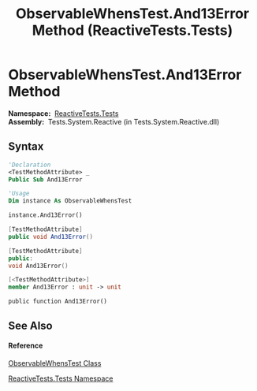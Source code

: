 ﻿---
title: ObservableWhensTest.And13Error Method  (ReactiveTests.Tests)
TOCTitle: And13Error Method
ms:assetid: M:ReactiveTests.Tests.ObservableWhensTest.And13Error
ms:mtpsurl: https://msdn.microsoft.com/en-us/library/reactivetests.tests.observablewhenstest.and13error(v=VS.103)
ms:contentKeyID: 36620501
ms.date: 06/28/2011
mtps_version: v=VS.103
f1_keywords:
- ReactiveTests.Tests.ObservableWhensTest.And13Error
dev_langs:
- CSharp
- JScript
- VB
- FSharp
- c++
---

# ObservableWhensTest.And13Error Method

**Namespace:**  [ReactiveTests.Tests](hh289046\(v=vs.103\).md)  
**Assembly:**  Tests.System.Reactive (in Tests.System.Reactive.dll)

## Syntax

``` vb
'Declaration
<TestMethodAttribute> _
Public Sub And13Error
```

``` vb
'Usage
Dim instance As ObservableWhensTest

instance.And13Error()
```

``` csharp
[TestMethodAttribute]
public void And13Error()
```

``` c++
[TestMethodAttribute]
public:
void And13Error()
```

``` fsharp
[<TestMethodAttribute>]
member And13Error : unit -> unit 
```

``` jscript
public function And13Error()
```

## See Also

#### Reference

[ObservableWhensTest Class](hh303102\(v=vs.103\).md)

[ReactiveTests.Tests Namespace](hh289046\(v=vs.103\).md)


